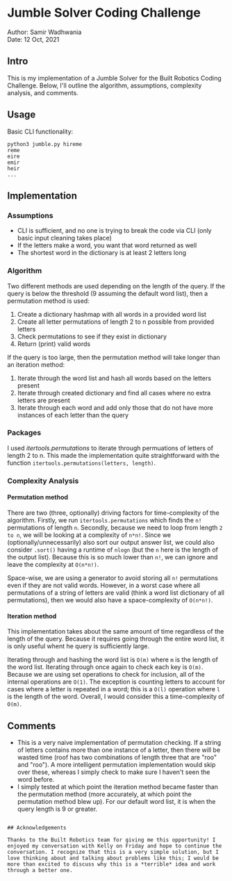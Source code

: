 # Jumble Solver Coding Challenge

Author: Samir Wadhwania  
Date: 12 Oct, 2021

## Intro

This is my implementation of a Jumble Solver for the Built Robotics Coding Challenge. Below, I'll outline the algorithm, assumptions, complexity analysis, and comments.

## Usage

Basic CLI functionality:

```
python3 jumble.py hireme
reme
eire
emir
heir
...
```

## Implementation

### Assumptions

* CLI is sufficient, and no one is trying to break the code via CLI (only basic input cleaning takes place)
* If the letters make a word, you want that word returned as well
* The shortest word in the dictionary is at least 2 letters long

### Algorithm

Two different methods are used depending on the length of the query. If the query is below the threshold (9 assuming the default word list), then a permutation method is used:

1. Create a dictionary hashmap with all words in a provided word list
2. Create all letter permutations of length 2 to n possible from provided letters 
3. Check permutations to see if they exist in dictionary
4. Return (print) valid words

If the query is too large, then the permutation method will take longer than an iteration method:

1. Iterate through the word list and hash all words based on the letters present
2. Iterate through created dictionary and find all cases where no extra letters are present
3. Iterate through each word and add only those that do not have more instances of each letter than the query

### Packages

I used *itertools.permutations* to iterate through permuations of letters of length 2 to n. This made the implementation quite straightforward with the function `itertools.permutations(letters, length)`.

### Complexity Analysis

#### Permutation method

There are two (three, optionally) driving factors for time-complexity of the algorithm. Firstly, we run `itertools.permutations` which finds the `n!` permutations of length `n`. Secondly, because we need to loop from length `2 to n`, we will be looking at a complexity of `n*n!`. Since we (optionally/unnecessarily) also sort our output answer list, we could also consider `.sort()` having a runtime of `nlogn` (but the `n` here is the length of the output list). Because this is so much lower than `n!`, we can ignore and leave the complexity at `O(n*n!)`.

Space-wise, we are using a generator to avoid storing all `n!` permutations even if they are not valid words. However, in a worst case where all permutations of a string of letters are valid (think a word list dictionary of all permutations), then we would also have a space-complexity of `O(n*n!)`.

#### Iteration method

This implementation takes about the same amount of time regardless of the length of the query. Because it requires going through the entire word list, it is only useful whent he query is sufficiently large.

Iterating through and hashing the word list is `O(m)` where `m` is the length of the word list. Iterating through once again to check each key is `O(m)`. Because we are using set operations to check for inclusion, all of the internal operations are `O(1)`. The exception is counting letters to account for cases where a letter is repeated in a word; this is a `O(l)` operation where `l` is the length of the word. Overall, I would consider this a time-complexity of `O(m)`.

## Comments

* This is a very naive implementation of permutation checking. If a string of letters contains more than one instance of a letter, then there will be wasted time (roof has two combinations of length three that are "roo" and "roo"). A more intelligent permutation implementation would skip over these, whereas I simply check to make sure I haven't seen the word before.
* I simply tested at which point the iteration method became faster than the permutation method (more accurately, at which point the permutation method blew up). For our default word list, it is when the query length is 9 or greater.
```

## Acknowledgements
 
Thanks to the Built Robotics team for giving me this opportunity! I enjoyed my conversation with Kelly on Friday and hope to continue the conversation. I recognize that this is a very simple solution, but I love thinking about and talking about problems like this; I would be more than excited to discuss why this is a *terrible* idea and work through a better one.
